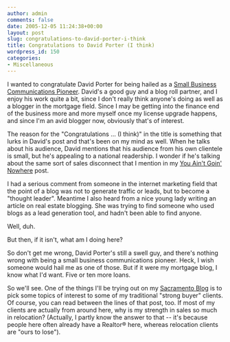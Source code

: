 ```yaml
---
author: admin
comments: false
date: 2005-12-05 11:24:38+00:00
layout: post
slug: congratulations-to-david-porter-i-think
title: Congratulations to David Porter (I think)
wordpress_id: 150
categories:
- Miscellaneous
---
```


I wanted to congratulate David Porter for being hailed as a [Small Business Communications Pioneer](http://blog.pacesettermortgage.com/2005/11/pacesetter_mort_2.html).  David's a good guy and a blog roll partner, and I enjoy his work quite a bit, since I don't really think anyone's doing as well as a blogger in the mortgage field.  Since I may be getting into the finance end of the business more and more myself once my license upgrade happens, and since I'm an avid blogger now, obviously that's of interest.

The reason for the "Congratulations ... (I think)" in the title is something that lurks in David's post and that's been on my mind as well.  When he talks about his audience, David mentions that his audience from his own clientele is small, but he's appealing to a national readership.  I wonder if he's talking about the same sort of sales disconnect that I mention in my [You Ain't Goin' Nowhere](http://www.sacramento-home.com/real-estate-events/2005/you-aint-goin-nowhere_114.html) post.

I had a serious comment from someone in the internet marketing field that the point of a blog was not to generate traffic or leads, but to become a "thought leader".  Meantime I also heard from a nice young lady writing an article on real estate blogging.  She was trying to find someone who used blogs as a lead generation tool, and hadn't been able to find anyone.

Well, duh.

But then, if it isn't, what am I doing here?

So don't get me wrong, David Porter's still a swell guy, and there's nothing wrong with being a small business communications pioneer.   Heck, I wish someone would hail me as one of those.   But if it were my mortgage blog, I know what I'd want.  Five or ten more loans.

So we'll see.  One of the things I'll be trying out on my [Sacramento Blog](http://www.sacramento-home.com/real-estate-events/2005/sacramento-relocation-and-school-information_122.html) is to pick some topics of interest to some of my traditional "strong buyer" clients.  Of course, you can read between the lines of that post, too.  If most of my clients are actually from around here, why is my strength in sales so much in relocation?  (Actually, I partly know the answer to that -- it's because people here often already have a Realtor® here, whereas relocation clients are "ours to lose").
